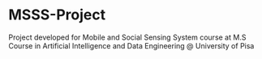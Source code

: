 # MSSS-Project
Project developed for Mobile and Social Sensing System course at M.S Course in Artificial Intelligence and Data Engineering @ University of Pisa

